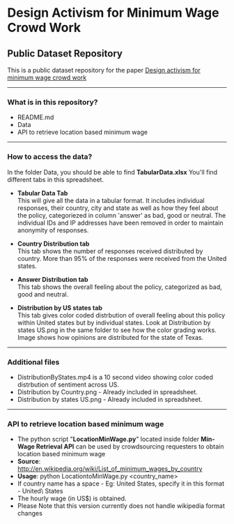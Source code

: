# Design Activism for Minimum Wage Crowd Work
## Public Dataset Repository
This is a public dataset repository for the paper [Design activism for minimum wage crowd work](https://arxiv.org/abs/1706.10097)

---
### What is in this repository?
- README.md
- Data
- API to retrieve location based minimum wage

---
### How to access the data?
In the folder Data, you should be able to find <b>TabularData.xlsx</b>
You'll find different tabs in this spreadsheet.
-  <b>Tabular Data Tab </b><br />
This will give all the data in a tabular format. It includes individual responses, their country, city and state as well as how they feel about the policy, categoriezed in column 'answer' as bad, good or neutral. The individual IDs and IP addresses have been removed in order to maintain anonymity of responses.

-  <b>Country Distribution tab </b><br />
This tab shows the number of responses received distributed by country. More than 95% of the responses were received from the United states.

-  <b>Answer Distribution tab </b><br />
This tab shows the overall feeling about the policy, categorized as bad, good and neutral.

-  <b>Distribution by US states tab </b><br />
This tab gives color coded distrbution of overall feeling about this policy within United states but by individual states.
Look at Distribution by states US.png in the same folder to see how the color grading works. Image shows how opinions are distributed for the state of Texas.

---
### Additional files
- DistributionByStates.mp4 is a 10 second video showing color coded distrbution of sentiment across US.
- Distribution by Country.png - Already included in spreadsheet.
- Distribution by states US.png - Already included in spreadsheet.

---
### API to retrieve location based minimum wage
- The python script "<b>LocationMinWage.py</b>" located inside folder <b> Min-Wage Retrieval API</b> can be used by crowdsourcing requesters to obtain location based minimum wage
- <b>Source</b>: http://en.wikipedia.org/wiki/List_of_minimum_wages_by_country
- <b>Usage</b>: python LocationtoMinWage.py <country_name>
 - If country name has a space - Eg: United States, specify it in this format - United\ States
- The hourly wage (in US$) is obtained.
- Please Note that this version currently does not handle wikipedia format changes